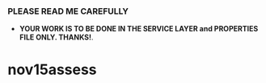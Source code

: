 ### PLEASE READ ME CAREFULLY

- **YOUR WORK IS TO BE DONE IN THE SERVICE LAYER and PROPERTIES FILE ONLY. THANKS!**. 
# nov15assess
